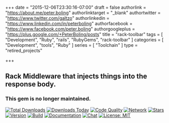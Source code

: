 +++
date = "2015-12-06T23:30:16-07:00"
draft = false
authorlink = "https://about.me/peter.boling"
authorlinktarget = "_blank"
authortwitter = "https://www.twitter.com/galtzo"
authorlinkedin = "https://www.linkedin.com/in/peterboling"
authorfacebook = "https://www.facebook.com/peter.boling"
authorgoogleplus = "https://plus.google.com/+PeterBoling/posts"
title = "rack-toolbar"
tags = [ "Development", "Ruby", "rails", "RubyGems", "rack-toolbar" ]
categories = [ "Development", "tools", "Ruby" ]
series = [ "Toolchain" ]
type = "retired_projects"

+++

## Rack Middleware that injects things into the response body.

### This gem is no longer maintained.

[![Total Downloads](https://img.shields.io/gem/rt/rack-toolbar.svg)](https://github.com/pboling/rack-toolbar)
[![Downloads Today](https://img.shields.io/gem/rd/rack-toolbar.svg)](https://github.com/pboling/rack-toolbar)
[![Code Quality](https://img.shields.io/codeclimate/github/pboling/rack-toolbar.svg)](https://codeclimate.com/github/pboling/rack-toolbar)
[![Network](https://img.shields.io/github/forks/pboling/rack-toolbar.svg?style=social)](https://github.com/pboling/rack-toolbar/network)
[![Stars](https://img.shields.io/github/stars/pboling/rack-toolbar.svg?style=social)](https://github.com/pboling/rack-toolbar/stargazers)
[![Version](https://img.shields.io/gem/v/rack-toolbar.svg)](https://rubygems.org/gems/rack-toolbar)
[![Build](https://img.shields.io/travis/pboling/rack-toolbar.svg)](https://travis-ci.org/pboling/rack-toolbar)
[![Documentation](http://inch-ci.org/github/pboling/rack-toolbar.svg)](http://inch-ci.org/github/pboling/rack-toolbar)
[![Chat](https://img.shields.io/gitter/room/pboling/rack-toolbar.svg)](https://gitter.im/pboling/rack-toolbar)
[![License: MIT](https://img.shields.io/badge/License-MIT-green.svg)](https://opensource.org/licenses/MIT)
